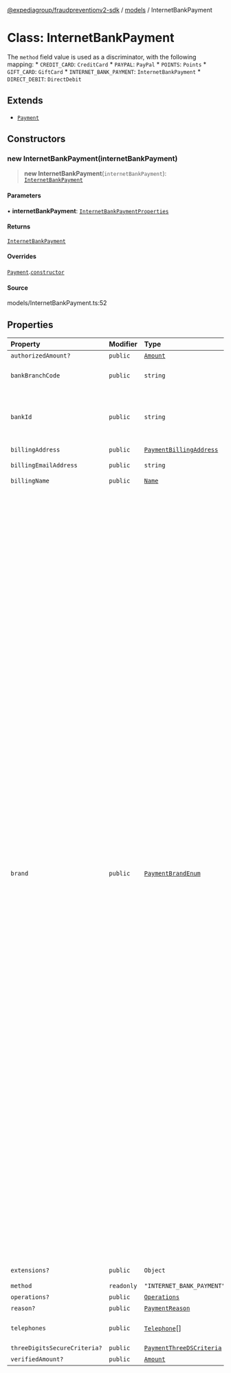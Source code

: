 [@expediagroup/fraudpreventionv2-sdk](../../index.md) / [models](../index.md) / InternetBankPayment

# Class: InternetBankPayment

The `method` field value is used as a discriminator, with the following mapping: * `CREDIT_CARD`: `CreditCard` * `PAYPAL`: `PayPal` * `POINTS`: `Points` * `GIFT_CARD`: `GiftCard` * `INTERNET_BANK_PAYMENT`: `InternetBankPayment` * `DIRECT_DEBIT`: `DirectDebit`

## Extends

- [`Payment`](Payment.md)

## Constructors

### new InternetBankPayment(internetBankPayment)

> **new InternetBankPayment**(`internetBankPayment`): [`InternetBankPayment`](InternetBankPayment.md)

#### Parameters

• **internetBankPayment**: [`InternetBankPaymentProperties`](../interfaces/InternetBankPaymentProperties.md)

#### Returns

[`InternetBankPayment`](InternetBankPayment.md)

#### Overrides

[`Payment`](Payment.md).[`constructor`](Payment.md#constructors)

#### Source

models/InternetBankPayment.ts:52

## Properties

| Property | Modifier | Type | Description | Inherited from |
| :------ | :------ | :------ | :------ | :------ |
| `authorizedAmount?` | `public` | [`Amount`](Amount.md) | - | [`Payment`](Payment.md).`authorizedAmount` |
| `bankBranchCode` | `public` | `string` | A code that identifies the bank branch for internet bank payment(IBP). | - |
| `bankId` | `public` | `string` | The bank_id provided by the internet bank payment(IBP) provider (DRWP aka NetGiro) for the bank used for processing the payment. | - |
| `billingAddress` | `public` | [`PaymentBillingAddress`](PaymentBillingAddress.md) | - | [`Payment`](Payment.md).`billingAddress` |
| `billingEmailAddress` | `public` | `string` | Email address associated with the payment. | [`Payment`](Payment.md).`billingEmailAddress` |
| `billingName` | `public` | [`Name`](Name.md) | - | [`Payment`](Payment.md).`billingName` |
| `brand` | `public` | [`PaymentBrandEnum`](../type-aliases/PaymentBrandEnum.md) | The `brand` field value is the payment brand used for payment on this transaction. For credit card payment method ensure attributes mentioned in dictionary below are set to corresponding values only. Ensure to comply with the naming standards provided in below dictionary. For example, some Payment processors use “Japan Credit Bureau” but “JCB” should be used when calling Fraud API. Incorrect `brand` - `card_type` combination will result in data quality issues and result in degraded risk recommendation. \'brand\' is an enum value with the following mapping with CreditCard \'card_type\' attribute: *       brand                 :      card_type * ------------------------------------------------------- * `AMERICAN_EXPRESS`          : `AMERICAN_EXPRESS` * `DINERS_CLUB_INTERNATIONAL` : `DINERS_CLUB` * `BC_CARD`                   : `DINERS_CLUB` * `DISCOVER`                  : `DISCOVER` * `BC_CARD`                   : `DISCOVER` * `DINERS_CLUB_INTERNATIONAL` : `DISCOVER` * `JCB`                       : `DISCOVER` * `JCB`                       : `JCB` * `MASTER_CARD`               : `MASTER_CARD` * `MAESTRO`                   : `MASTER_CARD` * `POSTEPAY_MASTERCARD`       : `MASTER_CARD` * `SOLO`                      : `SOLO` * `SWITCH`                    : `SWITCH` * `MAESTRO`                   : `MAESTRO` * `CHINA_UNION_PAY`           : `CHINA_UNION_PAY` * `UATP`                      : `UATP` * `UATP_SUPPLY`               : `UATP` * `AIR_PLUS`                  : `UATP` * `UA_PASS_PLUS`              : `UATP` * `VISA`                      : `VISA` * `VISA_DELTA`                : `VISA` * `VISA_ELECTRON`             : `VISA` * `CARTA_SI`                  : `VISA` * `CARTE_BLEUE`               : `VISA` * `VISA_DANKORT`              : `VISA` * `POSTEPAY_VISA_ELECTRON`    : `VISA` * `PAYPAL`                    :  \'brand\' with \'Points\' payment_type is an enum value with following: * `EXPEDIA_REWARDS` * `AMEX_POINTS` * `BANK_OF_AMERICA_REWARDS` * `DISCOVER_POINTS` * `MASTER_CARD_POINTS` * `CITI_THANK_YOU_POINTS` * `MERRILL_LYNCH_REWARDS` * `WELLS_FARGO_POINTS` * `DELTA_SKY_MILES` * `UNITED_POINTS` * `DISCOVER_MILES` * `ALASKA_MILES` * `RBC_REWARDS` * `BILT_REWARDS` * `ORBUCKS` * `CHEAP_CASH` * `BONUS_PLUS` * `ULTIMATE_REWARDS`  \'brand\' with \'GiftCard\' payment_type is an enum value with following: * `GIFT_CARD`  \'brand\' with \'InternetBankPayment\' payment_type is an enum value with following: * `IBP` * `LOCAL_DEBIT_CARD` * `SOFORT` * `YANDEX` * `WEB_MONEY` * `QIWI` * `BITCOIN`  \'brand\' with \'DirectDebit\' payment_type is an enum value with following: * `ELV` * `INTER_COMPANY` * `SEPA_ELV` | [`Payment`](Payment.md).`brand` |
| `extensions?` | `public` | `Object` | A key-value pair map to hold additional attributes. | [`Payment`](Payment.md).`extensions` |
| `method` | `readonly` | `"INTERNET_BANK_PAYMENT"` | - | - |
| `operations?` | `public` | [`Operations`](Operations.md) | - | [`Payment`](Payment.md).`operations` |
| `reason?` | `public` | [`PaymentReason`](../type-aliases/PaymentReason.md) | - | [`Payment`](Payment.md).`reason` |
| `telephones` | `public` | [`Telephone`](Telephone.md)[] | Telephone(s) associated with internet bank payment(IBP) provider. | - |
| `threeDigitsSecureCriteria?` | `public` | [`PaymentThreeDSCriteria`](PaymentThreeDSCriteria.md) | - | [`Payment`](Payment.md).`threeDigitsSecureCriteria` |
| `verifiedAmount?` | `public` | [`Amount`](Amount.md) | - | [`Payment`](Payment.md).`verifiedAmount` |

